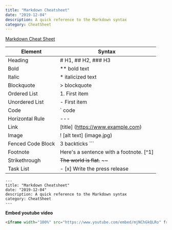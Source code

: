 ```yaml
---
title: "Markdown Cheatsheet"
date: "2019-12-04"
description: A quick reference to the Markdown syntax
category: CheatSheet
---
```


[Markdown Cheat Sheet](https://www.markdownguide.org/cheat-sheet/)

| Element | Syntax |
| ------- | ------ |
| Heading | # H1, ## H2, ### H3 |
| Bold    | ** bold text|
| Italic  |	* italicized text |
| Blockquote | > blockquote |
| Ordered List | 1. First item |
| Unordered List | - First item |
| Code | ` code |
| Horizontal Rule |	--- |
| Link | [title\]  (https://www.example.com) |
| Image |	! [alt text\] (image.jpg) |
| Fenced Code Block | 3 backticks \`\`\`|
| Footnote | Here's a sentence with a footnote. [^1\] |
| Strikethrough | ~~The world is flat.~~ \~\~ |
|Task List |  - [x\]  Write the press release |

```
---
title: "Markdown Cheatsheet"
date: "2019-12-04"
description: A quick reference to the Markdown syntax
category: CheatSheet
---
```
**Embed youtube video**

```html
<iframe width="100%" src="https://www.youtube.com/embed/mjNChGkQLRo" frameborder="0" allowfullscreen></iframe>
```